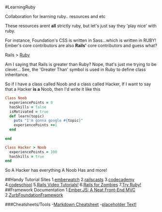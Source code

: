 #LearningRuby

Collaboration for learning ruby.. resources and etc

These resources arent **all** strictly ruby, but let's just say they 'play nice' with ruby.

For instance, Foundation's CSS is written in Sass...which is written in RUBY!
Ember's core contributors are also **Rails'** core contributors and guess what?

Rails > [Ruby](https://www.ruby-lang.org/en/ 'T3h motherland')

Am I saying that Rails is greater than Ruby?
Nope, that's just me trying to be clever...
See, the 'Greater Than' symbol is used in Ruby to define class inheritance.

So if I have a class called Noob and a class called Hacker,
If I want to say that a Hacker **is a** Noob, then I'd write it like this

```````````````````ruby
Class Noob
  experiencePoints = 0
  hasSkills = false
  isMotivated = true
  def learn(topic)
    puts "I'm gonna google #{topic}"
    experiencePoints +=1
  end
  
end

Class Hacker > Noob
  experiencePoints = 100
  hasSkills = true
end
``````````````````````````
So A Hacker has everything A Noob Has and more!
  

##Handy Tutorial Sites
1.[emberwatch](http://emberwatch.com/#screencasts)
2.[railscasts](railscasts.com "Some Good free rails tuts!")
3.[codecademy](http://codecademy.com)
4.[codeschool](http://codeschool.com)
5.[Rails Video Tutorials!](http://ruby.railstutorial.org/ "Michael Hartl's legendary RailsTuts")
6.[Rails for Zombies](railsforzombies.org)
7.[Try Ruby!](http://www.tryruby.org)
##Framework Documentation
1.[Ember.JS: A Neat Front-End MVC](https://www.google.com "Ember's Homepage")
2.[ZurbFoundationFramework](http://foundation.zurb.com "A responsive CSS/JS package")

###Cheatsheets/Tools
-[Markdown Cheatsheet](https://github.com/adam-p/markdown-here/wiki/Markdown-Cheatsheet#wiki-lists "What I used to edit this!")
-[placeholder Text!](http://placeholder.url "hover tooltip")

